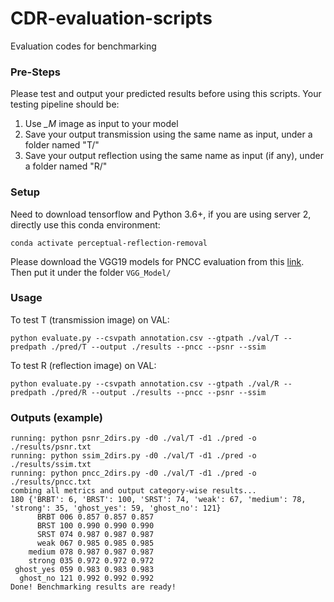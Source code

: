 # CDR-evaluation-scripts
Evaluation codes for benchmarking

### Pre-Steps
Please test and output your predicted results before using this scripts. Your testing pipeline should be:
1. Use *_M* image as input to your model 
2. Save your output transmission using the same name as input, under a folder named "T/"
3. Save your output reflection using the same name as input (if any), under a folder named "R/"

### Setup
Need to download tensorflow and Python 3.6+, if you are using server 2, directly use this conda environment:
```
conda activate perceptual-reflection-removal
```

Please download the VGG19 models for PNCC evaluation from this [link](https://hkustconnect-my.sharepoint.com/:f:/g/personal/cleiaa_connect_ust_hk/EmGaVX18EfFDn49CA_eTeEoBLhhvwv7aspvGp-GWD_sFTQ?e=GtOqnc).
Then put it under the folder ```VGG_Model/```

### Usage
To test T (transmission image) on VAL:
```
python evaluate.py --csvpath annotation.csv --gtpath ./val/T --predpath ./pred/T --output ./results --pncc --psnr --ssim
```


To test R (reflection image) on VAL:
```
python evaluate.py --csvpath annotation.csv --gtpath ./val/R --predpath ./pred/R --output ./results --pncc --psnr --ssim
```

### Outputs (example)
```
running: python psnr_2dirs.py -d0 ./val/T -d1 ./pred -o ./results/psnr.txt
running: python ssim_2dirs.py -d0 ./val/T -d1 ./pred -o ./results/ssim.txt
running: python pncc_2dirs.py -d0 ./val/T -d1 ./pred -o ./results/pncc.txt
combing all metrics and output category-wise results...
180 {'BRBT': 6, 'BRST': 100, 'SRST': 74, 'weak': 67, 'medium': 78, 'strong': 35, 'ghost_yes': 59, 'ghost_no': 121}
      BRBT 006 0.857 0.857 0.857
      BRST 100 0.990 0.990 0.990
      SRST 074 0.987 0.987 0.987
      weak 067 0.985 0.985 0.985
    medium 078 0.987 0.987 0.987
    strong 035 0.972 0.972 0.972
 ghost_yes 059 0.983 0.983 0.983
  ghost_no 121 0.992 0.992 0.992
Done! Benchmarking results are ready!
```

